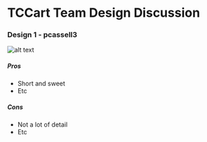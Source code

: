 # TCCart Team Design Discussion

### Design 1 - pcassell3
![alt text](https://github.gatech.edu/gt-omscs-softeng/6300Spring16Team54/tree/master/Project2/Design-Team/pcassell3-design.png "pcassell3's UML Diagram")

##### Pros
 * Short and sweet
 * Etc

##### Cons
 * Not a lot of detail
 * Etc

